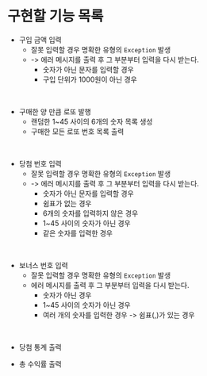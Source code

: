 # 구현할 기능 목록


- 구입 금액 입력
  - 잘못 입력할 경우 명확한 유형의 `Exception` 발생 
  - -> 에러 메시지를 출력 후 그 부분부터 입력을 다시 받는다.
    - 숫자가 아닌 문자를 입력할 경우
    - 구입 단위가 1000원이 아닌 경우

<br> 

- 구매한 양 만큼 로또 발행
  - 랜덤한 1~45 사이의 6개의 숫자 목록 생성
  - 구매한 모든 로또 번호 목록 출력

<br>  

- 당첨 번호 입력 
  - 잘못 입력할 경우 명확한 유형의 `Exception` 발생 
  - -> 에러 메시지를 출력 후 그 부분부터 입력을 다시 받는다.
    - 숫자가 아닌 문자를 입력할 경우
    - 쉼표가 없는 경우
    - 6개의 숫자를 입력하지 않은 경우
    - 1~45 사이의 숫자가 아닌 경우
    - 같은 숫자를 입력한 경우

<br>  

- 보너스 번호 입력
  - 잘못 입력할 경우 명확한 유형의 `Exception` 발생
  - 에러 메시지를 출력 후 그 부분부터 입력을 다시 받는다.
    - 숫자가 아닌 경우
    - 1~45 사이의 숫자가 아닌 경우
    - 여러 개의 숫자를 입력한 경우 -> 쉼표(,)가 있는 경우

<br> 

- 당첨 통계 출력

- 총 수익률 출력
